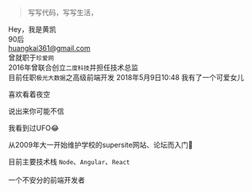 > 写写代码，写写生活，  

Hey，我是黄凯<br>
90后<br>
huangkai361@gmail.com<br>
曾就职于`珍爱网`<br>
2016年曾联合创立`二度科技`并担任技术总监<br>
目前任职`极光大数据`之高级前端开发
2018年5月9日10:48 我有了一个可爱女儿

喜欢看着夜空

说出来你可能不信

我看到过UFO😂

从2009年大一开始维护学校的supersite网站、论坛而入门<br>
<!-- 工具历程 `文本编辑器`、`notepad`、`sublime`、`vsCode`; -->

目前主要技术栈 `Node`、`Angular`、`React`
<br>
<br>
一个不安分的前端开发者

